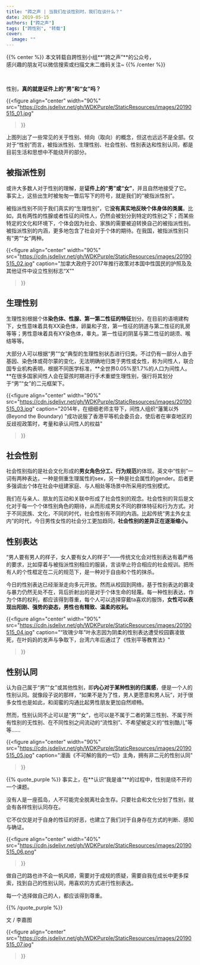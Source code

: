 ```yaml
---
title: "跨之声 | 当我们在谈性别时，我们在谈什么？"
date: 2019-05-15
authors: ["跨之声"]
tags: ["跨性别", "转载"]
cover:
  image: ""
---
```


{{% center %}}
本文转载自跨性别小组**“跨之声”**的公众号，  
感兴趣的朋友可以微信搜索或扫描文末二维码关注~
{{% /center %}}

<br>

性别，**真的就是证件上的“男”和“女”吗？**

{{<figure
align="center"
width="90%"
src="https://cdn.jsdelivr.net/gh/WDKPurple/StaticResources/images/20190515_01.jpg"
>}}

上图列出了一些常见的关于性别、倾向（取向）的概念，但这也远远不是全部。仅对于“性别”而言，被指派性别、生理性别、社会性别、性别表达和性别认同，都是目前生活和思想中不能绕开的部分。

## 被指派性别

或许大多数人对于性别的理解，是**证件上的“男”或“女”**，并且自然地接受了它。事实上，这些出生时被匆匆一瞥后写下的符号，就是我们的“被指派性别”。

被指派性别不同于我们真实的“生理性别”，它**没有真实地反映个体身体的类属**。比如，具有两性的性腺或者性征的间性人，仍然会被划分到特定的性别之下；而某些特定的文化和环境下，个体会因为社会、家族的需要被迫转换自己的被指派性别。被指派性别的内涵，更多地包含了社会对于个体的期待。在我国，被指派性别只有“男”“女”两种。

{{<figure
align="center"
width="90%"
src="https://cdn.jsdelivr.net/gh/WDKPurple/StaticResources/images/20190515_02.jpg"
caption="加拿大政府于2017年推行政策对本国中性国民的护照及及其他证件中设立性别标志“X”"
>}}

## 生理性别

生理性别根据个体**染色体、性腺、第一第二性征的特征**划分。在目前的语境建构下，女性意味着具有XX染色体，卵巢和子宫，第一性征的阴道与第二性征的乳房等等；男性意味着具有XY染色体，睾丸，第一性征的阴茎与第二性征的胡须、喉结等等。

大部分人可以根据“男”“女”典型的生理性别状态进行归类。不过仍有一部分人由于基因、染色体或荷尔蒙的变化，无法明确地归类于男性或女性，称为间性人，联合国专业机构表明，根据不同医学标准，**全世界0.05%至1.7%的人口为间性人。**在很多国家间性人会在婴孩时期进行手术重塑生理性别，强行将其划分于“男”“女”的二元框架下。

{{<figure
align="center"
width="90%"
src="https://cdn.jsdelivr.net/gh/WDKPurple/StaticResources/images/20190515_03.jpg"
caption="2014年，在细细老师主导下，间性人组织“藩篱以外 (Beyond the Boundary) ”成功说服了香港平等机会委员会，使后者在审查地区的反歧视政策时，考量和承认间性人的权益"
>}}

## 社会性别

社会性别指的是社会文化形成的**男女角色分工、行为规范**的体现。英文中“性别”一词有两种表达，一种是侧重生理属性的sex，另一种是社会属性的gender。后者更多强调出个体在社会中组建家庭、与人相处等场景中所采用的性别模式。

我们在与亲人、朋友的互动和关联中形成了社会性别的观念。社会性别的背后是文化对于每一个个体性别角色的期待，从而形成男女不同的群体特征和行为方式。对于不同民族、文化，不同的时代，社会性别有不同的内涵。比起传统“男主外女主内”的时代，今日男性女性的社会分工更加趋同，**社会性别的差异正在逐渐缩小。**

## 性别表达

“男人要有男人的样子，女人要有女人的样子”——传统文化会对性别表达有着严格的要求，比如穿着与被指派性别相应的服装，言谈举止符合相应的社会规训。把所有人的个性框定在二元的规范下，是一种对于自由和个性的抹杀。

今日的性别表达已经渐渐走向多元开放。然而从校园到网络，基于性别表达的霸凌与暴力仍然无处不在，背后折射出的是对于个体生命的轻蔑。每一种性别表达，作为个体的权利，都应该得到尊重，每个人可以选择穿戴ta喜欢的服饰，**女性可以表现出阳刚、强势的姿态，男性也有精致、温柔的权利。**

{{<figure
align="center"
width="90%"
src="https://cdn.jsdelivr.net/gh/WDKPurple/StaticResources/images/20190515_04.jpg"
caption="“玫瑰少年”叶永志因为阴柔的性别表达遭受校园霸凌致死，在叶妈妈的发声与争取下，台湾六年后通过了《性别平等教育法》"
>}}

## 性别认同

认为自己属于“男”“女”或其他性别，即**内心对于某种性别的归属感**，便是一个人的性别认同。就像段子说的那样，“如果不是为了性，男人更愿意和男人玩”，对于很多女性也是如此，和闺蜜的沟通比起男性朋友更加自然顺畅。

然而，性别认同不止可以是“男”“女”，也可以是不属于二者的第三性别、不属于所有性别的无性别、在不同性别之间流动的“流性别”、不希望被定义的“性别酷儿”等等……

{{<figure
align="center"
width="90%"
src="https://cdn.jsdelivr.net/gh/WDKPurple/StaticResources/images/20190515_05.jpg"
caption="漫画《不可解的我的一切》主角，拥有非二元的性别认同"
>}}

{{% quote_purple %}}
事实上，在**认识“我是谁”**的过程中，性别是绕不开的一个课题。

没有人是一座孤岛，人不可能完全脱离社会生存。只要社会和文化分划了性别，就会有各样性别认同存在。

它不仅仅是对于自身的性征的好恶，也建立了我们对于自身存在方式的判断、感知与确证。

{{<figure
align="center"
width="40%"
src="https://cdn.jsdelivr.net/gh/WDKPurple/StaticResources/images/20190515_06.png"
>}}

做自己的路也许不会一帆风顺，需要对于成规的质疑，需要自我在成长中更多探索，找到自己的性别认同，用喜欢的方式进行性别表达。

每一个选择做自己的人，都应该得到尊重。

{{% /quote_purple %}}

文 / 李嘉图

{{<figure
align="center"
src="https://cdn.jsdelivr.net/gh/WDKPurple/StaticResources/images/20190515_07.jpg"
>}}
